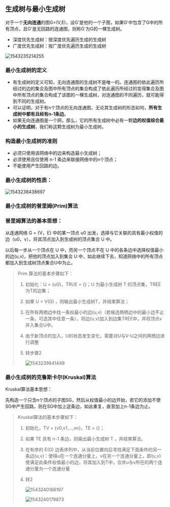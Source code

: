 ## 生成树与最小生成树

对于一个**无向连通**的图G=(V,E)，设G'是他的一个子图，如果G'中包含了G中的所有顶点，且G'是无回路的连通图，则称G'为G的一棵生成树。

* 深度优先生成树：按深度优先遍历生成的生成树
* 广度优先生成树：按广度优先遍历生成的生成树

![1543235214255](D:\Study-_Note\数据结构\图\%5CUsers%5C41448%5CAppData%5CRoaming%5CTypora%5Ctypora-user-images%5C1543235214255.png)

### 最小生成树的定义

* 有生成树的定义可知，无向连通图的生成树不是唯一的。连通图的依此遍历所经过的边的集合及图中所有顶点的集合构成了依此遍历所经过的变得集合及图中所有顶点的集合构成了该图的一棵生成树，对连通图的不同遍历，就可能得到不同的生成树。
* 可以证明，对于有n个顶点的无向连通图，无论其生成树的形态如何，**所有生成树中都有且经有n-1条边**。
* 如果无向连通图是一个网，那么，它的所有生成树中必有一颗**边的权值综合最小的生成树**，我们称这颗生成树为最小生成树。

### 构造最小生成树的准则

* 必须只使用该网络中的边来构造最小生成树；
* 必须使用且仅使用 n-1 条边来联接网络中的n个顶点；
* 不能使用产生回路的边。

### 最小生成树的性质：

![1543238438697](D:\Study-_Note\数据结构\图\%5CUsers%5C41448%5CAppData%5CRoaming%5CTypora%5Ctypora-user-images%5C1543238438697.png)

### 最小生成树的普里姆(Prim)算法

### 普里姆算法的基本思想：

从连通网络 G = {V，E} 中的某一顶点 u0 出发，选择与它关联的具有最小权值的边（u0，v），将其顶点加入到生成树的顶点集合 U 中。

以后每一步从一个顶点在 U 中，而另一个顶点不在 U 中的各条边中选择权值最小的边(u,v)，把他的顶点加入到集合 U 中，如此继续下去，知道网络中的所有顶点都加入到生成树顶点集合U中为止。

> Prim 算法的基本步骤如下：
>
> 1. 初始化：U = {u0}，TRUE = {}；U 为最小生成树 T 的顶点集，TREE为T的边集；
>
> 2. 如果 U = V(G) ，则输出最小生成树T，并结束算法；
>
> 3. 在所有两栖边中找一条权最小的边(u,v)（若候选两栖边中的最小边不止一条，可选其中任意一条），将边(u,v)加入到边集TREE中，并将顶点v并入集合U中。
>
> 4. 由于新顶点的加入，U的状态发生变化，需要对U与V-U之间的两栖边进行调整
>
> 5. 转步骤2
>
>    ![1543239841449](D:\Study-_Note\数据结构\图\%5CUsers%5C41448%5CAppData%5CRoaming%5CTypora%5Ctypora-user-images%5C1543239841449.png)

### 最小生成树的克鲁斯卡尔(Kruskal)算法

Kruskal算法基本思想：

先构造一个只含n个顶点的子图SG，然后从权值最小的边开始，若它的添加不使SG中产生回路，则在SG中加上这条边，如此重复，直至加上n-1条边为止。

> Kruskal算法的基本步骤如下：
>
> 1. 初始化，TV = {v0,v1,...,vn}，TE = {}；
>
> 2. 如果 TE 具有 n-1 条边，则输出最小生成树 T ，并结束算法。
>
> 3. 在有序的 E(G) 边表序列中，从当前位置向后寻找满足下面条件的另一条边(u,v)：使得u在一个连通分量上，v在另一个连通分量上，即(u,v)使满足此条件权值最小的边，将其加入到T中，合并u与v所在的两个连通分量为一个连通分量
>
> 4. 转2
>
>    ![1543240166197](D:\Study-_Note\数据结构\图\%5CUsers%5C41448%5CAppData%5CRoaming%5CTypora%5Ctypora-user-images%5C1543240166197.png) 
>
>    ![1543240179873](D:\Study-_Note\数据结构\图\%5CUsers%5C41448%5CAppData%5CRoaming%5CTypora%5Ctypora-user-images%5C1543240179873.png)























































